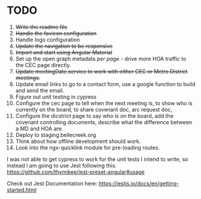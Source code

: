 # TODO

1. ~~Write the readme file~~
1. ~~Handle the favicon configuration~~
1. Handle logo configuration
1. ~~Update the navigation to be responsive~~
1. ~~Import and start using Angular Material~~
1. Set up the open graph metadata *per page* - drive more HOA traffic to the CEC page directly.
1. ~~Update meetingDate.service to work with either CEC or Metro District meetings.~~
1. Update email links to go to a contact form, use a google function to build and send the email.
1. Figure out unit testing in cypress
1. Configure the cec page to tell when the next meeting is, to show who is currently on the board, to share covenant doc, arc request doc, 
1. Configure the dicstrict page to say who is on the board, add the covenant controlling documents, describe what the difference between a MD and HOA are.
1. Deploy to staging.bellecreek.org
1. Think about how offline development should work.
1. Look into the ngx-quicklink module for pre-loading routes.

I was not able to get cypress to work for the unit tests I intend to write, so instead I am going to use Jest following this: https://github.com/thymikee/jest-preset-angular#usage

Check out Jest Documentation here: https://jestjs.io/docs/en/getting-started.html

